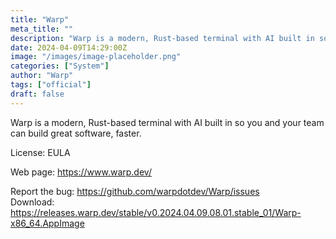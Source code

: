 ```yaml
---
title: "Warp"
meta_title: ""
description: "Warp is a modern, Rust-based terminal with AI built in so you and your team can build great software, faster"
date: 2024-04-09T14:29:00Z
image: "/images/image-placeholder.png"
categories: ["System"]
author: "Warp"
tags: ["official"]
draft: false
---
```


Warp is a modern, Rust-based terminal with AI built in so you and your team can build great software, faster.

License: EULA

Web page: https://www.warp.dev/  

Report the bug: https://github.com/warpdotdev/Warp/issues   
Download: https://releases.warp.dev/stable/v0.2024.04.09.08.01.stable_01/Warp-x86_64.AppImage

